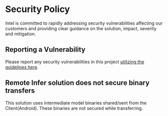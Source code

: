 # Security Policy
Intel is committed to rapidly addressing security vulnerabilities affecting our customers and providing clear guidance on the solution, impact, severity and mitigation. 

## Reporting a Vulnerability
Please report any security vulnerabilities in this project [utilizing the guidelines here](https://www.intel.com/content/www/us/en/security-center/vulnerability-handling-guidelines.html).

## Remote Infer solution does not secure binary transfers
This solution uses intermediate model binaries shared/sent from the Client(Android). These binaries are not secured while transferring.